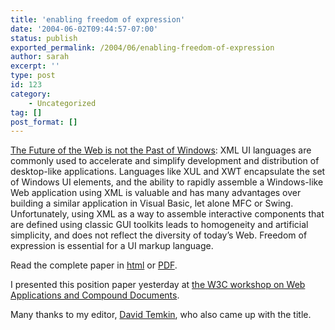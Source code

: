 ```yaml
---
title: 'enabling freedom of expression'
date: '2004-06-02T09:44:57-07:00'
status: publish
exported_permalink: /2004/06/enabling-freedom-of-expression
author: sarah
excerpt: ''
type: post
id: 123
category:
    - Uncategorized
tag: []
post_format: []
---
```

[The Future of the Web is not the Past of Windows](https://www.ultrasaurus.com/writing/future-is-not-the-past/future-is-not-the-past.html): XML UI languages are commonly used to accelerate and simplify development and distribution of desktop-like applications. Languages like XUL and XWT encapsulate the set of Windows UI elements, and the ability to rapidly assemble a Windows-like Web application using XML is valuable and has many advantages over building a similar application in Visual Basic, let alone MFC or Swing. Unfortunately, using XML as a way to assemble interactive components that are defined using classic GUI toolkits leads to homogeneity and artificial simplicity, and does not reflect the diversity of today’s Web. Freedom of expression is essential for a UI markup language.

Read the complete paper in [html](https://www.ultrasaurus.com/writing/future-is-not-the-past/future-is-not-the-past.html) or [PDF](https://www.ultrasaurus.com/writing/future-is-not-the-past/w3c-futureofwebui.pdf).

I presented this position paper yesterday at [the W3C workshop on Web Applications and Compound Documents](http://www.w3.org/2004/04/webapps-cdf-ws/).

Many thanks to my editor, [David Temkin](http://www.davidtemkin.com), who also came up with the title.